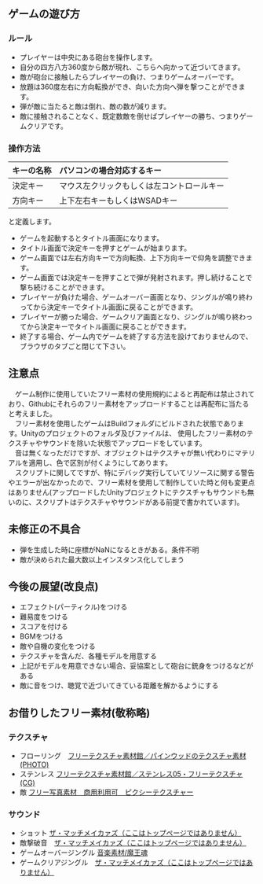 ## ゲームの遊び方

### ルール

* プレイヤーは中央にある砲台を操作します。
* 自分の四方八方360度から敵が現れ、こちらへ向かって近づいてきます。
* 敵が砲台に接触したらプレイヤーの負け、つまりゲームオーバーです。
* 放題は360度左右に方向転換ができ、向いた方向へ弾を撃つことができます。
* 弾が敵に当たると敵は倒れ、敵の数が減ります。
* 敵に接触されることなく、既定数敵を倒せばプレイヤーの勝ち、つまりゲームクリアです。

### 操作方法

|キーの名称|パソコンの場合対応するキー                |
|:---------|:-----------------------------------------|
|決定キー  |マウス左クリックもしくは左コントロールキー|
|方向キー  |上下左右キーもしくはWSADキー              |

と定義します。

 * ゲームを起動するとタイトル画面になります。
 * タイトル画面で決定キーを押すとゲームが始まります。
 * ゲーム画面では左右方向キーで方向転換、上下方向キーで仰角を調整できます。
 * ゲーム画面では決定キーを押すことで弾が発射されます。押し続けることで撃ち続けることができます。
 * プレイヤーが負けた場合、ゲームオーバー画面となり、ジングルが鳴り終わってから決定キーでタイトル画面に戻ることができます。
 * プレイヤーが勝った場合、ゲームクリア画面となり、ジングルが鳴り終わってから決定キーでタイトル画面に戻ることができます。
 * 終了する場合、ゲーム内でゲームを終了する方法を設けておりませんので、ブラウザのタブごと閉じて下さい。

## 注意点

　ゲーム制作に使用していたフリー素材の使用規約によると再配布は禁止されており、Githubにそれらのフリー素材をアップロードすることは再配布に当たると考えました。  
　フリー素材を使用したゲームはBuildフォルダにビルドされた状態であります。Unityのプロジェクトのフォルダ及びファイルは、
使用したフリー素材のテクスチャやサウンドを除いた状態でアップロードをしています。  
　音は無くなっただけですが、オブジェクトはテクスチャが無い代わりにマテリアルを適用し、色で区別が付くようにしてあります。  
　スクリプトに関してですが、特にデバッグ実行していてリソースに関する警告やエラーが出なかったので、フリー素材を使用して制作していた時と何も変更点はありません(アップロードしたUnityプロジェクトにテクスチャもサウンドも無いのに、スクリプトはテクスチャやサウンドがある前提で書かれています)。

## 未修正の不具合

* 弾を生成した時に座標がNaNになるときがある。条件不明
* 敵が決められた最大数以上インスタンス化してしまう

## 今後の展望(改良点)

* エフェクト(パーティクル)をつける
* 難易度をつける
* スコアを付ける
* BGMをつける
* 敵や自機の変化をつける
* テクスチャを含んだ、各種モデルを用意する
* 上記がモデルを用意できない場合、妥協案として砲台に銃身をつけるなどがある
* 敵に音をつけ、聴覚で近づいてきている距離を解かるようにする

## お借りしたフリー素材(敬称略)

### テクスチャ

* フローリング　[フリーテクスチャ素材館／パインウッドのテクスチャ素材(PHOTO)](http://free-texture.net/wood/pinewood.html)
* ステンレス [フリーテクスチャ素材館／ステンレス05・フリーテクスチャ(CG)](http://free-texture.net/stone-metal/stainless-steel-hairline05.html)
* 敵 [フリー写真素材　商用利用可　ピクシーテクスチャー](http://pixcytexture.web.fc2.com/texture/metal.html)

### サウンド

* ショット [ザ・マッチメイカァズ（ここはトップページではありません）](http://osabisi.sakura.ne.jp/m2/tm4/se_001.html)
* 敵撃破音　[ザ・マッチメイカァズ（ここはトップページではありません）](http://osabisi.sakura.ne.jp/m2/tm4/se_001.html)
* ゲームオーバージングル [音楽素材/魔王魂](http://maoudamashii.jokersounds.com/)
* ゲームクリアジングル　[ザ・マッチメイカァズ（ここはトップページではありません）](http://osabisi.sakura.ne.jp/m2/tm4/se_001.html)